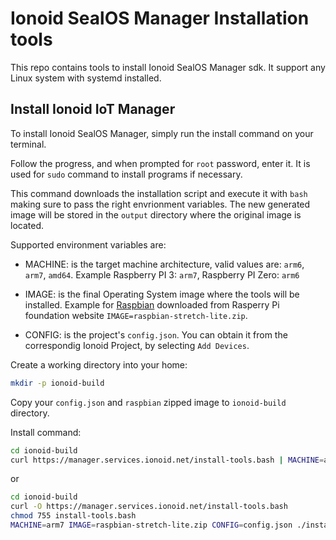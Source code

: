 # Ionoid SealOS Manager Installation tools

This repo contains tools to install Ionoid SealOS Manager sdk. It
support any Linux system with systemd installed.


## Install Ionoid IoT Manager

To install Ionoid SealOS Manager, simply run the install command
on your terminal.

Follow the progress, and when prompted for `root` password, enter it.
It is used for `sudo` command to install programs if necessary.

This command downloads the installation script and execute it with
`bash` making sure to pass the right envrionment variables. The new
generated image will be stored in the `output` directory where the
original image is located.


Supported environment variables are:

* MACHINE: is the target machine architecture, valid values are: `arm6`,
        `arm7`, `amd64`.
Example Raspberry PI 3: `arm7`, Raspberry PI Zero: `arm6`


* IMAGE: is the final Operating System image where the tools will be
installed. Example for [Raspbian](https://www.raspberrypi.org/downloads/raspbian/) downloaded from Rasperry Pi foundation website `IMAGE=raspbian-stretch-lite.zip`.


* CONFIG: is the project's `config.json`. You can obtain it from the
correspondig Ionoid Project, by selecting `Add Devices`.

Create a working directory into your home:
```bash
mkdir -p ionoid-build
```

Copy your `config.json` and `raspbian` zipped image to `ionoid-build`
directory.


Install command:

```bash
cd ionoid-build
curl https://manager.services.ionoid.net/install-tools.bash | MACHINE=arm7 IMAGE=raspbian-stretch-lite.zip CONFIG=config.json bash
```

or

```bash
cd ionoid-build
curl -O https://manager.services.ionoid.net/install-tools.bash
chmod 755 install-tools.bash
MACHINE=arm7 IMAGE=raspbian-stretch-lite.zip CONFIG=config.json ./install-tools.bash
```

